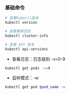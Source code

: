 ### 基础命令

```bash
# 查看kubectl版本
kubectl version

# 查看集群信息
kubectl cluster-info

# 查看 API 版本
kubectl api-versions
```


* 查看日志：日志级别 -v=0-9

```bash
kubectl get pods -v=9
```


* 监听模式：-w

```bash
kubectl get pod $pod_name -w
```
